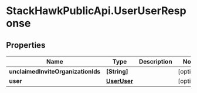# StackHawkPublicApi.UserUserResponse

## Properties

Name | Type | Description | Notes
------------ | ------------- | ------------- | -------------
**unclaimedInviteOrganizationIds** | **[String]** |  | [optional] 
**user** | [**UserUser**](UserUser.md) |  | [optional] 


